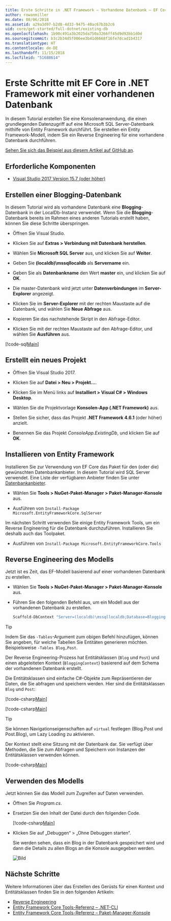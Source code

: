 ```yaml
---
title: Erste Schritte in .NET Framework – Vorhandene Datenbank – EF Core
author: rowanmiller
ms.date: 08/06/2018
ms.assetid: a29a3d97-b2d8-4d33-9475-40ac67b3b2c6
uid: core/get-started/full-dotnet/existing-db
ms.openlocfilehash: 1b90c491a3b2025da750a3266ff45d9d92bb1d0d
ms.sourcegitcommit: b3c2b34d5f006ee3b41d6668f16fe7dcad1b4317
ms.translationtype: HT
ms.contentlocale: de-DE
ms.lasthandoff: 11/15/2018
ms.locfileid: "51688614"
---
```

# <a name="getting-started-with-ef-core-on-net-framework-with-an-existing-database"></a>Erste Schritte mit EF Core in .NET Framework mit einer vorhandenen Datenbank

In diesem Tutorial erstellen Sie eine Konsolenanwendung, die einen grundlegenden Datenzugriff auf eine Microsoft SQL Server-Datenbank mithilfe von Entity Framework durchführt. Sie erstellen ein Entity Framework-Modell, indem Sie ein Reverse Engineering für eine vorhandene Datenbank durchführen.

[Sehen Sie sich das Beispiel aus diesem Artikel auf GitHub an](https://github.com/aspnet/EntityFramework.Docs/tree/master/samples/core/GetStarted/FullNet/ConsoleApp.ExistingDb).

## <a name="prerequisites"></a>Erforderliche Komponenten

* [Visual Studio 2017 Version 15.7 (oder höher)](https://www.visualstudio.com/downloads/)

## <a name="create-blogging-database"></a>Erstellen einer Blogging-Datenbank

In diesem Tutorial wird als vorhandene Datenbank eine **Blogging**-Datenbank in der LocalDb-Instanz verwendet. Wenn Sie die **Blogging**-Datenbank bereits im Rahmen eines anderen Tutorials erstellt haben, können Sie diese Schritte überspringen.

* Öffnen Sie Visual Studio.

* Klicken Sie auf **Extras > Verbindung mit Datenbank herstellen**.

* Wählen Sie **Microsoft SQL Server** aus, und klicken Sie auf **Weiter**.

* Geben Sie **(localdb)\mssqllocaldb** als **Servername** ein.

* Geben Sie als **Datenbankname** den Wert **master** ein, und klicken Sie auf **OK**.

* Die master-Datenbank wird jetzt unter **Datenverbindungen** im **Server-Explorer** angezeigt.

* Klicken Sie im **Server-Explorer** mit der rechten Maustaste auf die Datenbank, und wählen Sie **Neue Abfrage** aus.

* Kopieren Sie das nachstehende Skript in den Abfrage-Editor.

* Klicken Sie mit der rechten Maustaste auf den Abfrage-Editor, und wählen Sie **Ausführen** aus.

[!code-sql[Main](../_shared/create-blogging-database-script.sql)]

## <a name="create-a-new-project"></a>Erstellt ein neues Projekt

* Öffnen Sie Visual Studio 2017.

* Klicken Sie auf **Datei > Neu > Projekt...**.

* Klicken Sie im Menü links auf **Installiert > Visual C# > Windows Desktop**.

* Wählen Sie die Projektvorlage **Konsolen-App (.NET Framework)** aus.

* Stellen Sie sicher, dass das Projekt **.NET Framework 4.6.1** (oder höher) anzielt.

* Benennen Sie das Projekt *ConsoleApp.ExistingDb*, und klicken Sie auf **OK**.

## <a name="install-entity-framework"></a>Installieren von Entity Framework

Installieren Sie zur Verwendung von EF Core das Paket für den (oder die) gewünschten Datenbankanbieter. In diesem Tutorial wird SQL Server verwendet. Eine Liste der verfügbaren Anbieter finden Sie unter [Datenbankanbieter](../../providers/index.md).

* Wählen Sie **Tools > NuGet-Paket-Manager > Paket-Manager-Konsole** aus.

* Ausführen von `Install-Package Microsoft.EntityFrameworkCore.SqlServer`

Im nächsten Schritt verwenden Sie einige Entity Framework Tools, um ein Reverse Engineering für die Datenbank durchzuführen. Installieren Sie deshalb auch das Toolpaket.

* Ausführen von `Install-Package Microsoft.EntityFrameworkCore.Tools`

## <a name="reverse-engineer-the-model"></a>Reverse Engineering des Modells

Jetzt ist es Zeit, das EF-Modell basierend auf einer vorhandenen Datenbank zu erstellen.

* Wählen Sie **Tools > NuGet-Paket-Manager > Paket-Manager-Konsole** aus.

* Führen Sie den folgenden Befehl aus, um ein Modell aus der vorhandenen Datenbank zu erstellen.

  ``` powershell
  Scaffold-DbContext "Server=(localdb)\mssqllocaldb;Database=Blogging;Trusted_Connection=True;" Microsoft.EntityFrameworkCore.SqlServer
  ```

> [!TIP]  
> Indem Sie das `-Tables`-Argument zum obigen Befehl hinzufügen, können Sie angeben, für welche Tabellen Sie Entitäten generieren möchten. Beispielsweise `-Tables Blog,Post`.

Der Reverse Engineering-Prozess hat Entitätsklassen (`Blog` und `Post`) und einen abgeleiteten Kontext (`BloggingContext`) basierend auf dem Schema der vorhandenen Datenbank erstellt.

Die Entitätsklassen sind einfache C#-Objekte zum Repräsentieren der Daten, die Sie abfragen und speichern werden. Hier sind die Entitätsklassen `Blog` und `Post`:

 [!code-csharp[Main](../../../../samples/core/GetStarted/FullNet/ConsoleApp.ExistingDb/Blog.cs)]

[!code-csharp[Main](../../../../samples/core/GetStarted/FullNet/ConsoleApp.ExistingDb/Post.cs)]

> [!TIP]  
> Sie können Navigationseigenschaften auf `virtual` festlegen (Blog.Post und Post.Blog), um Lazy Loading zu aktivieren.

Der Kontext stellt eine Sitzung mit der Datenbank dar. Sie verfügt über Methoden, die Sie zum Abfragen und Speichern von Instanzen der Entitätsklassen verwenden können.

[!code-csharp[Main](../../../../samples/core/GetStarted/FullNet/ConsoleApp.ExistingDb/BloggingContext.cs)]

## <a name="use-the-model"></a>Verwenden des Modells

Jetzt können Sie das Modell zum Zugreifen auf Daten verwenden.

* Öffnen Sie *Program.cs*.

* Ersetzen Sie den Inhalt der Datei durch den folgenden Code.

  [!code-csharp[Main](../../../../samples/core/GetStarted/FullNet/ConsoleApp.ExistingDb/Program.cs)] 

* Klicken Sie auf „Debuggen“ > „Ohne Debuggen starten“.

  Sie werden sehen, dass ein Blog in der Datenbank gespeichert wird und dann die Details zu allen Blogs an die Konsole ausgegeben werden.

  ![Bild](_static/output-existing-db.png)

## <a name="next-steps"></a>Nächste Schritte

Weitere Informationen über das Erstellen des Gerüsts für einen Kontext und Entitätsklassen finden Sie in den folgenden Artikeln:
* [Reverse Engineering](xref:core/managing-schemas/scaffolding)
* [Entity Framework Core Tools-Referenz – .NET-CLI](xref:core/miscellaneous/cli/dotnet#dotnet-ef-dbcontext-scaffold)
* [Entity Framework Core Tools-Referenz – Paket-Manager-Konsole](xref:core/miscellaneous/cli/powershell#scaffold-dbcontext)